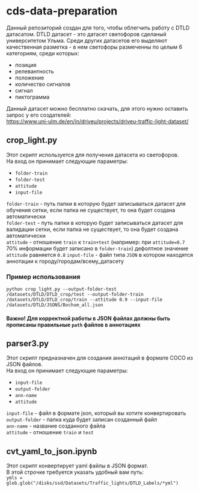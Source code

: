 # cds-data-preparation
Данный репозиторий создан для того, чтобы облегчить работу с DTLD датасатом.
DTLD датасет - это датасет светофоров сделаный университетом Ульма.
Среди других датасетов его выделяют качественная разметка - в нем светофоры размеченны по целым 6 категориям, среди которых:   
* позиция
* релевантность
* положение
* количество сигналов
* сигнал
* пиктограмма

Данный датасет можно бесплатно скачать, для этого нужно оставить запрос у его создателей:    
https://www.uni-ulm.de/en/in/driveu/projects/driveu-traffic-light-dataset/

## crop_light.py
Этот скрипт используется для получения датасета из светофоров.   
На вход он принимает следующие параметры:
* `folder-train`
* `folder-test`
* `attitude`
* `input-file`

`folder-train` - путь папки в которую будет записываться датасет для обучения сетки, если папка не существует, то она будет создана автоматически   
`folder-test` - путь папки в которую будет записываться датасет для валидации сетки, если папка не существует, то она будет создана автоматически   
`attitude` - отношение `train` к `train+test` (например: при `attitude=0.7` 70% информации будет записано в `folder-train`) дефолтное значение `attitude` равняется `0.8` 
`input-file` - файл типа `JSON` в котором находятся аннотации к городу/городам/всему_датасету   

### Пример использования
`python crop_light.py --output-folder-test /datasets/DTLD/DTLD_crop/test --output-folder-train /datasets/DTLD/DTLD_crop/train --attitude 0.9 --input-file /datasets/DTLD/JSONS/Bochum_all.json`

#### Важно! Для корректной работы в JSON файлах должны быть прописаны правильные `path` файлов в аннотациях


## parser3.py
Этот скрипт предназначен для создания аннотаций в формате COCO из JSON файлов.   
На вход он принимает следующие параметры:
* `input-file`
* `output-folder`
* `ann-name`
* `attitude`

`input-file` - файл в формате json, который вы хотите конвертировать    
`output-folder` - папка куда будет записан созданный файл    
`ann-name` - название созданного файла    
`attitude` - отношение `train` и `test`

## cvt_yaml_to_json.ipynb
Этот скрипт конвертирует yaml файлы в JSON формат.    
В этой строчке требуется указать удобный вам путь:    
`ymls = glob.glob("/disks/ssd/Datasets/Traffic_lights/DTLD_Labels/*yml")`   
